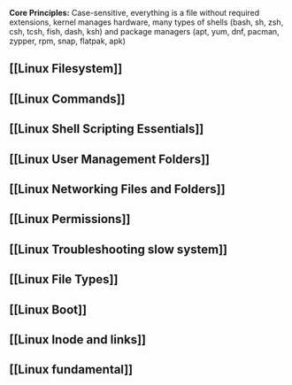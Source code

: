 **Core Principles:** Case-sensitive, everything is a file without required extensions, kernel manages hardware, many types of shells (bash, sh, zsh, csh, tcsh, fish, dash, ksh) and package managers (apt, yum, dnf, pacman, zypper, rpm, snap, flatpak, apk)
## [[Linux Filesystem]]
## [[Linux Commands]]
## [[Linux Shell Scripting Essentials]]
## [[Linux User Management Folders]]
## [[Linux Networking Files and Folders]]
## [[Linux Permissions]]
## [[Linux Troubleshooting slow system]]
## [[Linux File Types]]
## [[Linux Boot]]
## [[Linux Inode and links]]
## [[Linux fundamental]]

